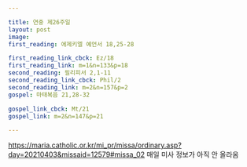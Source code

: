 ```yaml
---

title: 연중 제26주일
layout: post 
image: 
first_reading: 에제키엘 예언서 18,25-28

first_reading_link_cbck: Ez/18
first_reading_link: m=1&n=133&p=18
second_reading: 필리피서 2,1-11
second_reading_link_cbck: Phil/2
second_reading_link: m=2&n=157&p=2
gospel: 마태복음 21,28-32

gospel_link_cbck: Mt/21
gospel_link: m=2&n=147&p=21

---
```


<https://maria.catholic.or.kr/mi_pr/missa/ordinary.asp?day=20210403&missaid=12579#missa_02>
매일 미사 정보가 아직 안 올라옴
